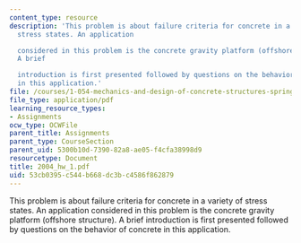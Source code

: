 ```yaml
---
content_type: resource
description: 'This problem is about failure criteria for concrete in a variety of
  stress states. An application

  considered in this problem is the concrete gravity platform (offshore structure).
  A brief

  introduction is first presented followed by questions on the behavior of concrete
  in this application.'
file: /courses/1-054-mechanics-and-design-of-concrete-structures-spring-2004/53cb0395c544b668dc3bc4586f862879_2004_hw_1.pdf
file_type: application/pdf
learning_resource_types:
- Assignments
ocw_type: OCWFile
parent_title: Assignments
parent_type: CourseSection
parent_uid: 5300b10d-7390-82a8-ae05-f4cfa38998d9
resourcetype: Document
title: 2004_hw_1.pdf
uid: 53cb0395-c544-b668-dc3b-c4586f862879
---
```

This problem is about failure criteria for concrete in a variety of stress states. An application
considered in this problem is the concrete gravity platform (offshore structure). A brief
introduction is first presented followed by questions on the behavior of concrete in this application.

